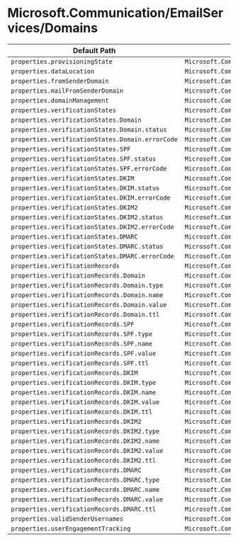 # Microsoft.Communication/EmailServices/Domains

| Default Path | Alias |
|---|---|
| `properties.provisioningState` | `Microsoft.Communication/emailServices/domains/provisioningState` |
| `properties.dataLocation` | `Microsoft.Communication/emailServices/domains/dataLocation` |
| `properties.fromSenderDomain` | `Microsoft.Communication/emailServices/domains/fromSenderDomain` |
| `properties.mailFromSenderDomain` | `Microsoft.Communication/emailServices/domains/mailFromSenderDomain` |
| `properties.domainManagement` | `Microsoft.Communication/emailServices/domains/domainManagement` |
| `properties.verificationStates` | `Microsoft.Communication/emailServices/domains/verificationStates` |
| `properties.verificationStates.Domain` | `Microsoft.Communication/emailServices/domains/verificationStates.Domain` |
| `properties.verificationStates.Domain.status` | `Microsoft.Communication/emailServices/domains/verificationStates.Domain.status` |
| `properties.verificationStates.Domain.errorCode` | `Microsoft.Communication/emailServices/domains/verificationStates.Domain.errorCode` |
| `properties.verificationStates.SPF` | `Microsoft.Communication/emailServices/domains/verificationStates.SPF` |
| `properties.verificationStates.SPF.status` | `Microsoft.Communication/emailServices/domains/verificationStates.SPF.status` |
| `properties.verificationStates.SPF.errorCode` | `Microsoft.Communication/emailServices/domains/verificationStates.SPF.errorCode` |
| `properties.verificationStates.DKIM` | `Microsoft.Communication/emailServices/domains/verificationStates.DKIM` |
| `properties.verificationStates.DKIM.status` | `Microsoft.Communication/emailServices/domains/verificationStates.DKIM.status` |
| `properties.verificationStates.DKIM.errorCode` | `Microsoft.Communication/emailServices/domains/verificationStates.DKIM.errorCode` |
| `properties.verificationStates.DKIM2` | `Microsoft.Communication/emailServices/domains/verificationStates.DKIM2` |
| `properties.verificationStates.DKIM2.status` | `Microsoft.Communication/emailServices/domains/verificationStates.DKIM2.status` |
| `properties.verificationStates.DKIM2.errorCode` | `Microsoft.Communication/emailServices/domains/verificationStates.DKIM2.errorCode` |
| `properties.verificationStates.DMARC` | `Microsoft.Communication/emailServices/domains/verificationStates.DMARC` |
| `properties.verificationStates.DMARC.status` | `Microsoft.Communication/emailServices/domains/verificationStates.DMARC.status` |
| `properties.verificationStates.DMARC.errorCode` | `Microsoft.Communication/emailServices/domains/verificationStates.DMARC.errorCode` |
| `properties.verificationRecords` | `Microsoft.Communication/emailServices/domains/verificationRecords` |
| `properties.verificationRecords.Domain` | `Microsoft.Communication/emailServices/domains/verificationRecords.Domain` |
| `properties.verificationRecords.Domain.type` | `Microsoft.Communication/emailServices/domains/verificationRecords.Domain.type` |
| `properties.verificationRecords.Domain.name` | `Microsoft.Communication/emailServices/domains/verificationRecords.Domain.name` |
| `properties.verificationRecords.Domain.value` | `Microsoft.Communication/emailServices/domains/verificationRecords.Domain.value` |
| `properties.verificationRecords.Domain.ttl` | `Microsoft.Communication/emailServices/domains/verificationRecords.Domain.ttl` |
| `properties.verificationRecords.SPF` | `Microsoft.Communication/emailServices/domains/verificationRecords.SPF` |
| `properties.verificationRecords.SPF.type` | `Microsoft.Communication/emailServices/domains/verificationRecords.SPF.type` |
| `properties.verificationRecords.SPF.name` | `Microsoft.Communication/emailServices/domains/verificationRecords.SPF.name` |
| `properties.verificationRecords.SPF.value` | `Microsoft.Communication/emailServices/domains/verificationRecords.SPF.value` |
| `properties.verificationRecords.SPF.ttl` | `Microsoft.Communication/emailServices/domains/verificationRecords.SPF.ttl` |
| `properties.verificationRecords.DKIM` | `Microsoft.Communication/emailServices/domains/verificationRecords.DKIM` |
| `properties.verificationRecords.DKIM.type` | `Microsoft.Communication/emailServices/domains/verificationRecords.DKIM.type` |
| `properties.verificationRecords.DKIM.name` | `Microsoft.Communication/emailServices/domains/verificationRecords.DKIM.name` |
| `properties.verificationRecords.DKIM.value` | `Microsoft.Communication/emailServices/domains/verificationRecords.DKIM.value` |
| `properties.verificationRecords.DKIM.ttl` | `Microsoft.Communication/emailServices/domains/verificationRecords.DKIM.ttl` |
| `properties.verificationRecords.DKIM2` | `Microsoft.Communication/emailServices/domains/verificationRecords.DKIM2` |
| `properties.verificationRecords.DKIM2.type` | `Microsoft.Communication/emailServices/domains/verificationRecords.DKIM2.type` |
| `properties.verificationRecords.DKIM2.name` | `Microsoft.Communication/emailServices/domains/verificationRecords.DKIM2.name` |
| `properties.verificationRecords.DKIM2.value` | `Microsoft.Communication/emailServices/domains/verificationRecords.DKIM2.value` |
| `properties.verificationRecords.DKIM2.ttl` | `Microsoft.Communication/emailServices/domains/verificationRecords.DKIM2.ttl` |
| `properties.verificationRecords.DMARC` | `Microsoft.Communication/emailServices/domains/verificationRecords.DMARC` |
| `properties.verificationRecords.DMARC.type` | `Microsoft.Communication/emailServices/domains/verificationRecords.DMARC.type` |
| `properties.verificationRecords.DMARC.name` | `Microsoft.Communication/emailServices/domains/verificationRecords.DMARC.name` |
| `properties.verificationRecords.DMARC.value` | `Microsoft.Communication/emailServices/domains/verificationRecords.DMARC.value` |
| `properties.verificationRecords.DMARC.ttl` | `Microsoft.Communication/emailServices/domains/verificationRecords.DMARC.ttl` |
| `properties.validSenderUsernames` | `Microsoft.Communication/emailServices/domains/validSenderUsernames` |
| `properties.userEngagementTracking` | `Microsoft.Communication/emailServices/domains/userEngagementTracking` |

